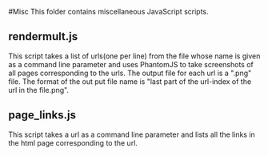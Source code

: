 #Misc
This folder contains miscellaneous JavaScript scripts.

rendermult.js
--------------
This script takes a list of urls(one per line) from the file whose name is given as a command line parameter and uses PhantomJS to take screenshots of all pages corresponding to the urls. The output file for each url is a ".png" file. The format of the out put file name is
"last part of the url-index of the url in the file.png".  

page_links.js
--------------
This script takes a url as a command line parameter and lists all the links in the html page corresponding to the url.